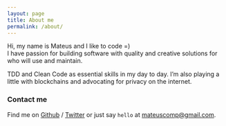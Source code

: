 ```yaml
---
layout: page
title: About me
permalink: /about/
---
```


Hi, my name is Mateus and I like to code =)<br/>
I have passion for building software with quality and creative solutions for who will use and maintain.

TDD and Clean Code as essential skills in my day to day. I’m also playing a little with blockchains and advocating for privacy on the internet.

### Contact me

Find me on [Github][github] / [Twitter][Twitter] or just say `hello` at 
[mateuscomp@gmail.com](mateuscomp@gmail.com).


[github]: https://github.com/mrcosta
[twitter]: https://twitter.com/mrcambota
